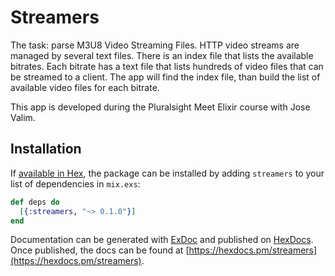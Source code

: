 # Streamers

The task: parse M3U8 Video Streaming Files. HTTP video streams are managed by several text files. There is an index file that lists the available bitrates. Each bitrate has a text file that lists hundreds of video files that can be streamed to a client. The app will find the index file, than build the list of available video files for each bitrate.

This app is developed during the Pluralsight Meet Elixir course with Jose Valim.

## Installation

If [available in Hex](https://hex.pm/docs/publish), the package can be installed
by adding `streamers` to your list of dependencies in `mix.exs`:

```elixir
def deps do
  [{:streamers, "~> 0.1.0"}]
end
```

Documentation can be generated with [ExDoc](https://github.com/elixir-lang/ex_doc)
and published on [HexDocs](https://hexdocs.pm). Once published, the docs can
be found at [https://hexdocs.pm/streamers](https://hexdocs.pm/streamers).

